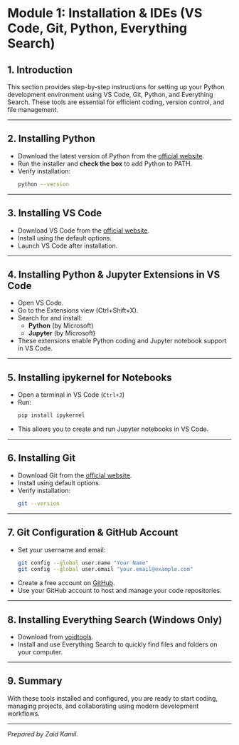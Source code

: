 # Module 1: Installation & IDEs (VS Code, Git, Python, Everything Search)

## 1. Introduction
This section provides step-by-step instructions for setting up your Python development environment using VS Code, Git, Python, and Everything Search. These tools are essential for efficient coding, version control, and file management.

---

## 2. Installing Python
- Download the latest version of Python from the [official website](https://www.python.org/downloads/).
- Run the installer and **check the box** to add Python to PATH.
- Verify installation:
  ```sh
  python --version
  ```

---

## 3. Installing VS Code
- Download VS Code from the [official website](https://code.visualstudio.com/).
- Install using the default options.
- Launch VS Code after installation.

---

## 4. Installing Python & Jupyter Extensions in VS Code
- Open VS Code.
- Go to the Extensions view (Ctrl+Shift+X).
- Search for and install:
  - **Python** (by Microsoft)
  - **Jupyter** (by Microsoft)
- These extensions enable Python coding and Jupyter notebook support in VS Code.

---

## 5. Installing ipykernel for Notebooks
- Open a terminal in VS Code (`Ctrl+J`)
- Run:
  ```sh
  pip install ipykernel
  ```
- This allows you to create and run Jupyter notebooks in VS Code.

---

## 6. Installing Git
- Download Git from the [official website](https://git-scm.com/downloads).
- Install using default options.
- Verify installation:
  ```sh
  git --version
  ```

---

## 7. Git Configuration & GitHub Account
- Set your username and email:
  ```sh
  git config --global user.name "Your Name"
  git config --global user.email "your.email@example.com"
  ```
- Create a free account on [GitHub](https://github.com/).
- Use your GitHub account to host and manage your code repositories.

---

## 8. Installing Everything Search (Windows Only)
- Download from [voidtools](https://www.voidtools.com/downloads/).
- Install and use Everything Search to quickly find files and folders on your computer.

---

## 9. Summary
With these tools installed and configured, you are ready to start coding, managing projects, and collaborating using modern development workflows.

---

*Prepared by Zaid Kamil.*
